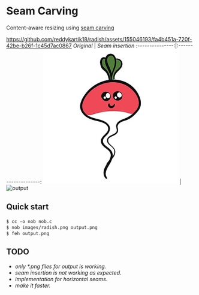 # Seam Carving 
Content-aware resizing using [seam carving](https://en.wikipedia.org/wiki/Seam_carving)

https://github.com/reddykartik18/radish/assets/155046193/fa4b451a-720f-42be-b26f-1c45d7ac0867
*Original*        |   *Seam insertion*
:---------------:|:--------------------:
![original](images/radish.png) |  ![output](https://github.com/reddykartik18/radish/assets/155046193/5dc01e6b-d58d-45a4-9f36-ce1d3fbdfcf4)

## Quick start
```console
$ cc -o nob nob.c
$ nob images/radish.png output.png
$ feh output.png
```

## TODO
  - *only \*.png files for output is working.*
  - *seam insertion is not working as expected.*
  - *implementation for horizontal seams.*
  - *make it faster.*
